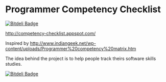 Programmer Competency Checklist
===============================

[![Bitdeli Badge](https://d2weczhvl823v0.cloudfront.net/hltbra/programmer-competency-checklist/trend.png)](https://bitdeli.com/free "Bitdeli Badge")

http://competency-checklist.appspot.com/


Inspired by http://www.indiangeek.net/wp-content/uploads/Programmer%20competency%20matrix.htm

The idea behind the project is to help people track theirs software skills studies.



[![Bitdeli Badge](https://d2weczhvl823v0.cloudfront.net/RafalSladek/programmer-competency-checklist/trend.png)](https://bitdeli.com/free "Bitdeli Badge")

